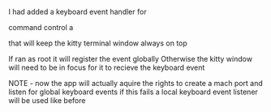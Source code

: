 I had added a keyboard event handler for

command control a

that will keep the kitty terminal window always on top

If ran as root it will register the event globally
Otherwise the kitty window will need to be in focus for it to recieve the keyboard event


NOTE - now the app will actually aquire the rights to create a mach port and listen for global keyboard events if this fails a local keyboard event listener will be used like before
